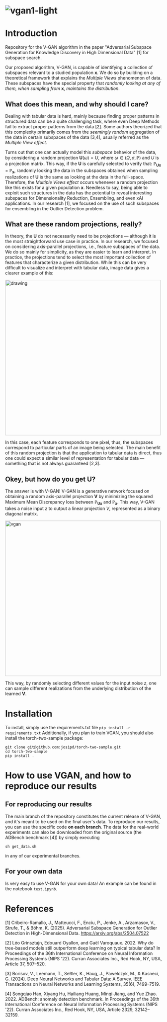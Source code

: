 ![vgan1-light](https://github.com/user-attachments/assets/770fe2f6-8c42-4e4d-b7bd-bf015c46f993)
============================================================================


# Introduction 
Repository for the V-GAN algorithm in the paper "Adversarial Subspace Generation for Knowledge Discovery in High Dimensional Data" [1] for subspace search.

Our proposed algorithm, V-GAN, is capable of identifying a collection of subspaces relevant to a studied population $\mathbf{x}$. We do so by building on a theoretical framework that explains the _Multiple Views_ phenomenon of data. 
These subspaces have the special property that *randomly looking at any of them, when sampling from* $\mathbf{x}$, *maintains the distribution*.

## What does this mean, and why should I care?

Dealing with tabular data is hard, mainly because finding proper patterns in structured data can be a quite challenging task, where even Deep Methods fail to extract proper patterns from the data [2].
Some authors theorized that this complexity primarily comes from the *seemingly random* aggregation of the data in certain subspaces of the data [3,4], usually referred as the *Multiple View effect*. 


Turns out that one can actually model this *subspace* behavior of the data, by considering a random projection $\mathbf{U}(\omega)=U$, where $\omega \in (\Omega,\sigma, \mathbb{P})$ and $U$ is a projection matrix. This way, if the $\mathbf{U}$ is carefully selected to verify that:  $\mathbb{P}$<sub>$\mathbf{Ux}$</sub> = $\mathbb{P}$<sub>$\mathbf{x}$</sub>, randomly looking the data in the subspaces obtained when sampling realizations of $\mathbf{U}$ is the same as looking at the data in the full-space.
Therefore, the *Multiple Views effect* occurs whenever a random projection like this exists for a given population $\mathbf{x}$. Needless to say, being able to exploit such structures in the data has the potential to reveal interesting subspaces for Dimensionality Reduction, Ensembling, and even xAI applications. In our research [1], we focused on the use of such subspaces for ensembling in the Outlier Detection problem. 


## What are these random projections, really?

In theory, the $\mathbf{U}$ do not necessarily need to be projections &mdash; although it is the most straightforward use case in practice. In our research, we focused on considering axis-parallel projections, i.e., feature subspaces of the data. We do so mainly for simplicity, as they are easier to learn and interpret. In practice, the projections tend to select the most important collection of features that characterize a given distribution. While this can be very difficult to visualize and interpret with tabular data, image data gives a clearer example of this: 


<img src=https://github.com/user-attachments/assets/033a9420-b8bd-4777-9ce5-9d599018d0e4 alt="drawing" width="500"/>

In this case, each feature corresponds to one pixel, thus, the subspaces correspond to particular parts of an image being selected. The main benefit of this random projection is that the application to tabular data is direct, thus one could expect a similar level of representation for tabular data &mdash; something that is not always guaranteed [2,3].

## Okey, but how do you get $\mathbf{U}$?

The answer is with V-GAN! V-GAN is a generative network focused on obtaining a random axis-parallel projection $\mathbf{V}$ by minimizing the squared Maximum Mean Discrepancy loss between $\mathbb{P}$<sub>$\mathbf{Ux}$</sub> and $\mathbb{P}$<sub>$\mathbf{x}$</sub>.
This way, V-GAN takes a noise input $z$ to output a linear projection $V$, represented as a binary diagonal matrix. 

<img src=https://github.com/user-attachments/assets/b18f2a2c-9f20-4104-ae24-dfb721952a68 alt="vgan" width="500"/>

This way, by randomly selecting different values for the input noise $z$, one can sample different realizations from the underlying distribution of the learned $\mathbf{V}$.

# Installation



To install, simply use the requirements.txt file 
`pip install -r requirements.txt`
Additionally, if you plan to train VGAN, you should also install the torch-two-sample package: 

```
git clone git@github.com:josipd/torch-two-sample.git
cd torch-two-sample
pip install .
```

# How to use VGAN, and how to reproduce our results

## For reproducing our results
The main branch of the repository constitutes the current release of V-GAN, and it's meant to be used on the final user's data. To reproduce our results, you can use the specific code **on each branch**. The data for the real-world experiments can also be downloaded from the original source (the ADBench benchmark [4]) by simply executing 
```
sh get_data.sh
```
in any of our experimental branches.

## For your own data

Is very easy to use V-GAN for your own data! An example can be found in the notebook `test.ipynb`. 

# References 
[1] Cribeiro-Ramallo, J., Matteucci, F., Enciu, P., Jenke, A., Arzamasov, V., Strufe, T., & Böhm, K. (2025). Adversarial Subspace Generation for Outlier Detection in High-Dimensional Data. https://arxiv.org/abs/2504.07522

[2] Léo Grinsztajn, Edouard Oyallon, and Gaël Varoquaux. 2022. Why do tree-based models still outperform deep learning on typical tabular data? In Proceedings of the 36th International Conference on Neural Information Processing Systems (NIPS '22). Curran Associates Inc., Red Hook, NY, USA, Article 37, 507–520.

[3] Borisov, V., Leemann, T., Seßler, K., Haug, J., Pawelczyk, M., & Kasneci, G. (2024). Deep Neural Networks and Tabular Data: A Survey. IEEE Transactions on Neural Networks and Learning Systems, 35(6), 7499–7519.

[4] Songqiao Han, Xiyang Hu, Hailiang Huang, Minqi Jiang, and Yue Zhao. 2022. ADBench: anomaly detection benchmark. In Proceedings of the 36th International Conference on Neural Information Processing Systems (NIPS '22). Curran Associates Inc., Red Hook, NY, USA, Article 2329, 32142–32159.
